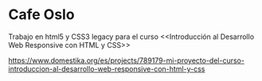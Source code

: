 # Cafe Oslo
Trabajo en html5 y CSS3 legacy para el curso &lt;&lt;Introducción al Desarrollo Web Responsive con HTML y CSS>>

https://www.domestika.org/es/projects/789179-mi-proyecto-del-curso-introduccion-al-desarrollo-web-responsive-con-html-y-css

